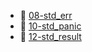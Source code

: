* 📄 [08-std_err](08-std_err.md)
* 📄 [10-std_panic](10-std_panic.md)
* 📄 [12-std_result](12-std_result.md)
